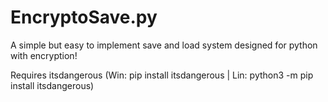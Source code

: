 # EncryptoSave.py
A simple but easy to implement save and load system designed for python with encryption!

Requires itsdangerous (Win: pip install itsdangerous | Lin: python3 -m pip install itsdangerous)
